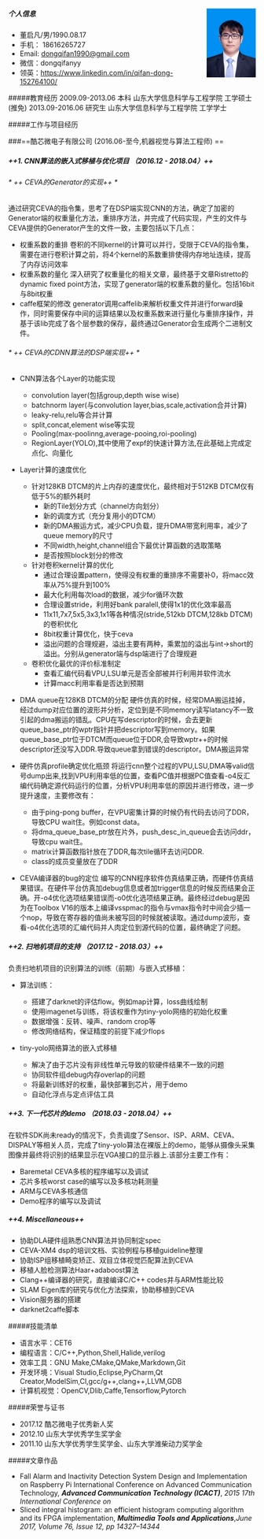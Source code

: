 
##### 个人信息  <img src='./pic.jpg' style='float:right; width:100px;height:140 px'/>

* 董启凡/男/1990.08.17
* 手机： 18616265727
* Email: dongqifan1990@gmail.com
* 微信：dongqifanyy
* 领英：https://www.linkedin.com/in/qifan-dong-152764100/

#####教育经历
2009.09-2013.06 本科 山东大学信息科学与工程学院 工学硕士(推免)
2013.09-2016.06 研究生	山东大学信息科学与工程学院  工学学士


#####工作与项目经历

###==酷芯微电子有限公司  	(2016.06-至今,机器视觉与算法工程师) ==


##### ++1. CNN算法的嵌入式移植与优化项目 （2016.12 - 2018.04）++
###### * ++ CEVA的Generator的实现++ *
  通过研究CEVA的指令集，思考了在DSP端实现CNN的方法，确定了加密的Generator端的权重量化方法，重排序方法，并完成了代码实现，产生的文件与CEVA提供的Generator产生的文件一致，主要包括以下几点：
- 权重系数的重排
    卷积的不同kernel的计算可以并行，受限于CEVA的指令集，需要在进行卷积计算之前，将4个kernel的系数重排使得内存地址连续，提高了内存访问效率
- 权重系数的量化
    深入研究了权重量化的相关文章，最终基于文章Ristretto的dynamic fixed point方法，实现了generator端的权重系数的量化。包括16bit与8bit权重
- caffe框架的修改
    generator调用caffelib来解析权重文件并进行forward操作，同时需要保存中间的运算结果以及权重系数来进行量化与重排序操作，并基于该lib完成了各个层参数的保存，最终通过Generator会生成两个二进制文件。
        
###### * ++ CEVA的CDNN算法的DSP端实现++ *
- CNN算法各个Layer的功能实现
    * convolution layer(包括group,depth wise wise)
    * batchnorm layer(与convolution layer,bias,scale,activation合并计算)
    * leaky-relu,relu等合并计算
    * split,concat,element wise等实现
    * Pooling(max-poolinng,average-pooing,roi-pooling)
    * RegionLayer(YOLO),其中使用了expf的快速计算方法,在此基础上完成定点化、向量化

- Layer计算的速度优化
    * 针对128KB DTCM的片上内存的速度优化，最终相对于512KB DTCM仅有低于5%的额外耗时
        * 新的Tile划分方式（channel方向划分）
        * 新的调度方式（充分复用小的DTCM）
        * 新的DMA搬运方式，减少CPU负载，提升DMA带宽利用率，减少了queue memory的尺寸
        * 不同width,height,channel组合下最优计算函数的选取策略
        * 是否按照block划分的修改
    * 针对卷积kernel计算的优化
        * 	通过合理设置pattern，使得没有权重的重排序不需要补0，将macc效率从75%提升到100%
        * 	最大化利用每次load的数据，减少for循环次数
        * 	合理设置stride，利用好bank paralell,使得1x1的优化效率最高
        * 	11x11,7x7,5x5,3x3,1x1等各种情况(stride,512kb DTCM,128kb DTCM)的卷积优化
        * 	8bit权重计算优化，快于ceva
        * 	溢出问题的合理规避，溢出主要有两种，乘累加的溢出与int->short的溢出。分别从generator端与dsp端进行了合理规避
    * 卷积优化最优的评价标准制定
        * 查看汇编代码看VPU,LSU单元是否全部被并行利用并软件流水
        * 计算macc利用率看是否达到预期
- DMA queue在128KB DTCM的分配
    硬件仿真的时候，经常DMA搬运挂掉，经过dump对应位置的波形并分析，定位到是不同memory读写latancy不一致引起的dma搬运的错乱。CPU在写descriptor的时候，会去更新queue_base_ptr的wptr指针并把descriptor写到memory。如果queue_base_ptr位于DTCM而queue位于DDR,会导致wptr++的时候descriptor还没写入DDR.导致queue拿到错误的descriptor。DMA搬运异常
    
- 硬件仿真profile确定优化瓶颈
    将运行cnn整个过程的VPU,LSU,DMA等valid信号dump出来,找到VPU利用率低的位置，查看PC值并根据PC值查看-o4反汇编代码确定源代码运行的位置，分析VPU利用率低的原因并进行修改，进一步提升速度，主要修改有：
    * 由于ping-pong buffer，在VPU密集计算的时候仍有代码去访问了DDR，导致CPU wait住。例如const data。
    * 将dma_queue_base_ptr放在片外，push_desc_in_queue会去访问ddr，导致cpu wait住。
    * matrix计算函数指针放在了DDR,每次tile循环去访问DDR.
    * class的成员变量放在了DDR

- CEVA编译器的bug的定位
编写的CNN程序软件仿真结果正确，而硬件仿真结果错误。在硬件平台仿真加debug信息或者加trigger信息的时候反而结果会正确。开-o4优化选项结果错误而-o0优化选项结果正确。最终经过debug是因为在Toolbox V16的版本上编译vsspmac的指令与vmax指令时中间会少插一个nop，导致在寄存器的值尚未被写回的时候就被读取。通过dump波形，查看-o4优化选项的汇编代码并人肉定位到源代码的位置，最终确定了问题。

##### ++2. 扫地机项目的支持 （2017.12 - 2018.03）++
负责扫地机项目的识别算法的训练（前期）与嵌入式移植：
- 算法训练：
    * 搭建了darknet的评估flow。例如map计算，loss曲线绘制
    * 使用imagenet与训练，将该权重作为tiny-yolo网络的初始化权重
    * 数据增强：反转、噪声、random crop等
    * 修改网络结构，保证精度的前提下减少flops

- tiny-yolo网络算法的嵌入式移植
    * 解决了由于芯片没有非线性单元导致的软硬件结果不一致的问题
    * 协同软件组debug内存overlap的问题
    * 将最新训练好的权重，最快部署到芯片，用于demo
    * 自动化浮点与定点评估工具

##### ++3. 下一代芯片的demo （2018.03 - 2018.04）++
在软件SDK尚未ready的情况下，负责调度了Sensor、ISP、ARM、CEVA、DISPALY等相关人员，完成了tiny-yolo算法在裸版上的demo，能够从摄像头采集图像并最终将识别的结果显示在VGA接口的显示器上.该部分主要工作有：

- Baremetal CEVA多核的程序编写以及调试
- 芯片多核worst case的编写以及多核功耗测量
- ARM与CEVA多核通信
- Demo程序的编写以及调试

##### ++4. Miscellaneous++
- 协助DLA硬件组熟悉CNN算法并协同制定spec
- CEVA-XM4 dsp的培训文档、实验例程与移植guideline整理
- 协助ISP组移植畸变矫正、双目立体视觉匹配算法到CEVA
- 移植人脸检测算法Haar+adaboost算法
- Clang\++编译器的研究，直接编译C/C++ codes并与ARM性能比较
- SLAM Eigen库的研究与优化方法探索，协助移植到CEVA
- Vision服务器的搭建
- darknet2caffe脚本

#####技能清单
- 语言水平：CET6
- 编程语言：C/C++,Python,Shell,Halide,verilog
- 效率工具：GNU Make,CMake,QMake,Markdown,Git
- 开发环境：Visual Studio,Eclipse,PyCharm,Qt Creator,ModelSim,Cl,gcc/g\++,clang++,LLVM,GDB
- 计算机视觉：OpenCV,Dlib,Caffe,Tensorflow,Pytorch

#####荣誉与证书
- 2017.12		酷芯微电子优秀新人奖
- 2012.10   	山东大学优秀学生奖学金
- 2011.10		山东大学优秀学生奖学金、山东大学潍柴动力奖学金

#####文章作品
- Fall Alarm and Inactivity Detection System Design and Implementation on Raspberry Pi
International Conference on Advanced Communication Technology, ***Advanced Communication Technology (ICACT)***, *2015 17th International Conference on*
- Sliced integral histogram: an efficient histogram computing algorithm and its FPGA implementation, ***Multimedia Tools and Applications***,*June 2017, Volume 76, Issue 12, pp 14327–14344*

